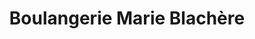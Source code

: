 ---
title: "Boulangerie Marie Blachère"
url: /fleury-les-aubrais/boulangerie-marie-blachere/
shop: boulangerie
---